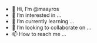 - 👋 Hi, I’m @maayros
- 👀 I’m interested in ...
- 🌱 I’m currently learning ...
- 💞️ I’m looking to collaborate on ...
- 📫 How to reach me ...

<!---
maayros/maayros is a ✨ special ✨ repository because its `README.md` (this file) appears on your GitHub profile.
You can click the Preview link to take a look at your changes.
--->
